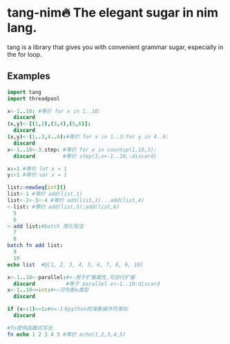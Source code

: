 # tang-nim🔥 The elegant sugar in nim lang.

tang is a library that gives you with convenient grammar sugar, especially in the for loop.

## Examples
```nim
import tang
import threadpool

x<-1..10: #等价 for x in 1..10:
  discard
(x,y)<-[(1,2),(3,4),(5,6)]:
  discard
(x,y)<-(1..3,4..6):#等价 for x in 1..3:for y in 4..6:
  discard
x<-1..10<-3.step: #等价 for x in countup(1,10,3):
  discard         #等价 step(3,x<-1..10,:discard)

x:=1 #等价 let x = 1
y:>1 #等价 var x = 1

list:>newSeq[int]()
list<-1 #等价 add(list,1)
list<-2<-3<-4 #等价 add(list,1)...add(list,4)
<-list: #等价 add(list,5);add(list,6)
  5
  6
<-add list:#batch 简化写法
  7
  8
batch fn add list:
  9
  10
echo list  #@[1, 2, 3, 4, 5, 6, 7, 8, 9, 10]

x<-1..10<-parallel:#<-用于扩展属性,可自行扩展
  discard          #等于 parallel x<-1..10:discard
x<-1..10<~int:#<~可判断x类型
  discard

if (x=:1)==1:#x=:1与python的海象操作符类似
  discard

#fn提供函数式写法
fn echo 1 2 3 4 5 #等价 echo(1,2,3,4,5)

```
